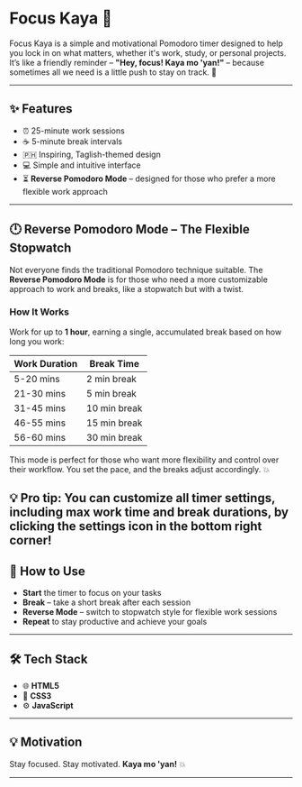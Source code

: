 # **Focus Kaya 🚀**

Focus Kaya is a simple and motivational Pomodoro timer designed to help you lock in on what matters, whether it's work, study, or personal projects. It’s like a friendly reminder – **"Hey, focus! Kaya mo 'yan!"** – because sometimes all we need is a little push to stay on track. 💪  

---

## **✨ Features**  
- ⏰ 25-minute work sessions  
- ☕ 5-minute break intervals  
- 🇵🇭 Inspiring, Taglish-themed design  
- 💻 Simple and intuitive interface  
- ⏳ **Reverse Pomodoro Mode** – designed for those who prefer a more flexible work approach

---

## **🕛 Reverse Pomodoro Mode – The Flexible Stopwatch**  
Not everyone finds the traditional Pomodoro technique suitable. The **Reverse Pomodoro Mode** is for those who need a more customizable approach to work and breaks, like a stopwatch but with a twist.  

### **How It Works**  
Work for up to **1 hour**, earning a single, accumulated break based on how long you work:  

| **Work Duration** | **Break Time** |  
|--------------------|----------------|  
| 5-20 mins          | 2 min break    |  
| 21-30 mins         | 5 min break   |  
| 31-45 mins         | 10 min break   |  
| 46-55 mins         | 15 min break   |  
| 56-60 mins         | 30 min break   |  

This mode is perfect for those who want more flexibility and control over their workflow. You set the pace, and the breaks adjust accordingly. 💥  

💡 Pro tip: You can customize all timer settings, including max work time and break durations, by clicking the settings icon in the bottom right corner!
---

## **🎯 How to Use**  
- **Start** the timer to focus on your tasks  
- **Break** – take a short break after each session  
- **Reverse Mode** – switch to stopwatch style for flexible work sessions  
- **Repeat** to stay productive and achieve your goals  

---

## **🛠️ Tech Stack**  
- 🌐 **HTML5**  
- 🎨 **CSS3**  
- ⚙️ **JavaScript**  

---

## **💡 Motivation**  
Stay focused. Stay motivated. **Kaya mo 'yan!** 💥  

---
